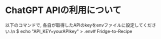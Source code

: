 # ChatGPT APIの利用について
以下のコマンドで, 各自が取得したAPIのkeyをenvファイルに設定してください.\n
$ echo "API_KEY=yourAPIkey" > .env# Fridge-to-Recipe

